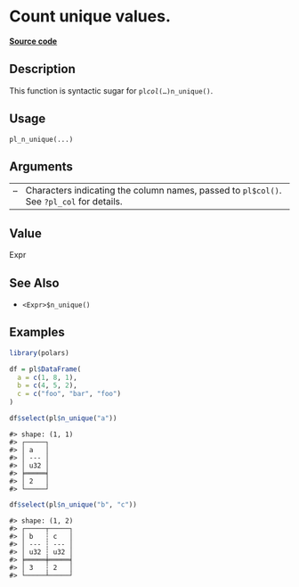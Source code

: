 

# Count unique values.

[**Source code**](https://github.com/pola-rs/r-polars/tree/8dac37e8bf89bcd080a13d0ed20dd1dc2bee615f/R/functions__lazy.R#L384)

## Description

This function is syntactic sugar for <code>pl$col(…)$n_unique()</code>.

## Usage

<pre><code class='language-R'>pl_n_unique(...)
</code></pre>

## Arguments

<table>
<tr>
<td style="white-space: nowrap; font-family: monospace; vertical-align: top">
<code id="...">…</code>
</td>
<td>
Characters indicating the column names, passed to <code>pl$col()</code>.
See <code>?pl_col</code> for details.
</td>
</tr>
</table>

## Value

Expr

## See Also

<ul>
<li>

<code>\<Expr\>$n_unique()</code>

</li>
</ul>

## Examples

``` r
library(polars)

df = pl$DataFrame(
  a = c(1, 8, 1),
  b = c(4, 5, 2),
  c = c("foo", "bar", "foo")
)

df$select(pl$n_unique("a"))
```

    #> shape: (1, 1)
    #> ┌─────┐
    #> │ a   │
    #> │ --- │
    #> │ u32 │
    #> ╞═════╡
    #> │ 2   │
    #> └─────┘

``` r
df$select(pl$n_unique("b", "c"))
```

    #> shape: (1, 2)
    #> ┌─────┬─────┐
    #> │ b   ┆ c   │
    #> │ --- ┆ --- │
    #> │ u32 ┆ u32 │
    #> ╞═════╪═════╡
    #> │ 3   ┆ 2   │
    #> └─────┴─────┘
